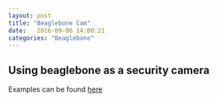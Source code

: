 ```yaml
---
layout: post
title: "Beaglebone Cam"
date:   2016-09-06 14:00:21 
categories: "Beaglebone"
---
```


## Using beaglebone as a security camera

Examples can be found [here](http://phoboslab.org/log/2013/09/html5-live-video-streaming-via-websockets)
